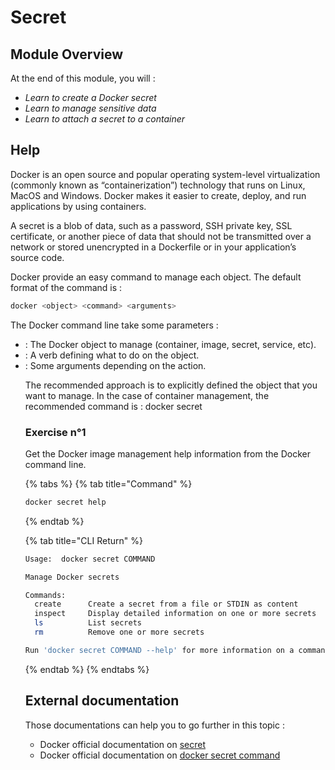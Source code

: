 # Secret

## Module Overview

At the end of this module, you will :

* _Learn to create a Docker secret_
* _Learn to manage sensitive data_
* _Learn to attach a secret to a container_

## Help

Docker is an open source and popular operating system-level virtualization (commonly known as “containerization”) technology that runs on Linux, MacOS and Windows. Docker makes it easier to create, deploy, and run applications by using containers.

A secret is a blob of data, such as a password, SSH private key, SSL certificate, or another piece of data that should not be transmitted over a network or stored unencrypted in a Dockerfile or in your application’s source code.

Docker provide an easy command to manage each object. The default format of the command is :

```bash
docker <object> <command> <arguments>
```

The Docker command line take some parameters :
* <object> : The Docker object to manage (container, image, secret, service, etc).
* <command> : A verb defining what to do on the object.
* <arguments> : Some arguments depending on the action.

The recommended approach is to explicitly defined the object that you want to manage. In the case of container management, the recommended command is : docker secret <command>

### Exercise n°1

Get the Docker image management help information from the Docker command line.

{% tabs %}
{% tab title="Command" %}
```bash
docker secret help
```
{% endtab %}

{% tab title="CLI Return" %}
```bash
Usage:	docker secret COMMAND

Manage Docker secrets

Commands:
  create      Create a secret from a file or STDIN as content
  inspect     Display detailed information on one or more secrets
  ls          List secrets
  rm          Remove one or more secrets

Run 'docker secret COMMAND --help' for more information on a command.
```
{% endtab %}
{% endtabs %}

## External documentation

Those documentations can help you to go further in this topic :

* Docker official documentation on [secret](https://docs.docker.com/engine/swarm/secrets/)
* Docker official documentation on [docker secret command](https://docs.docker.com/engine/reference/commandline/secret/)
